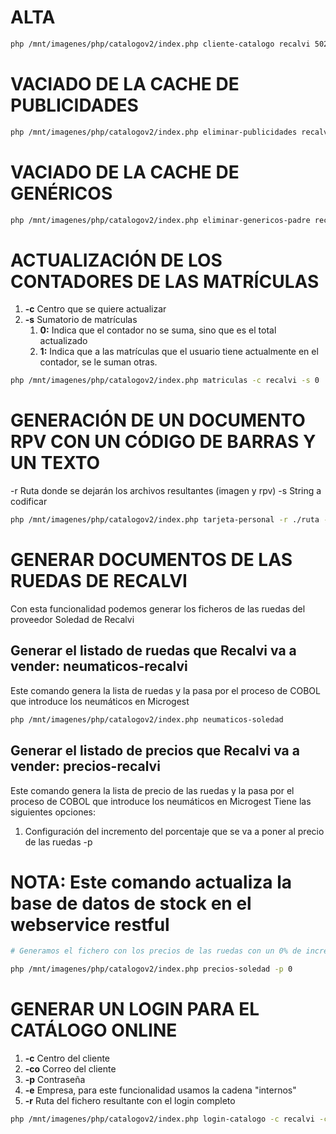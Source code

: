 # ALTA
```bash
php /mnt/imagenes/php/catalogov2/index.php cliente-catalogo recalvi 502 0
```
# VACIADO DE LA CACHE DE PUBLICIDADES
```bash
php /mnt/imagenes/php/catalogov2/index.php eliminar-publicidades recalvi 5215 0
```

# VACIADO DE LA CACHE DE GENÉRICOS
```bash
php /mnt/imagenes/php/catalogov2/index.php eliminar-genericos-padre recalvi 5215 0
```

# ACTUALIZACIÓN DE LOS CONTADORES DE LAS MATRÍCULAS
1. **-c** Centro que se quiere actualizar
2. **-s** Sumatorio de matrículas
    1. **0:** Indica que el contador no se suma, sino que es el total actualizado
    2. **1:** Indica que a las matrículas que el usuario tiene actualmente en el contador, se le suman otras.

```bash
php /mnt/imagenes/php/catalogov2/index.php matriculas -c recalvi -s 0
```

# GENERACIÓN DE UN DOCUMENTO RPV CON UN CÓDIGO DE BARRAS Y UN TEXTO
-r Ruta donde se dejarán los archivos resultantes (imagen y rpv)
-s String a codificar
```bash
php /mnt/imagenes/php/catalogov2/index.php tarjeta-personal -r ./ruta -s "string a codificar"
```

# GENERAR DOCUMENTOS DE LAS RUEDAS DE RECALVI
Con esta funcionalidad podemos generar los ficheros de las ruedas del proveedor Soledad de Recalvi 

## Generar el listado de ruedas que Recalvi va a vender: **neumaticos-recalvi**
Este comando genera la lista de ruedas y la pasa por el proceso de COBOL que introduce los neumáticos en Microgest
```bash
php /mnt/imagenes/php/catalogov2/index.php neumaticos-soledad
```
## Generar el listado de precios que Recalvi va a vender: **precios-recalvi**
Este comando genera la lista de precio de las ruedas y la pasa por el proceso de COBOL que introduce los neumáticos en Microgest
Tiene las siguientes opciones:
1. Configuración del incremento del porcentaje que se va a poner al precio de las ruedas -p
# NOTA: Este comando actualiza la base de datos de stock en el webservice restful

```bash
# Generamos el fichero con los precios de las ruedas con un 0% de incremento en el precio de venta

php /mnt/imagenes/php/catalogov2/index.php precios-soledad -p 0
```

# GENERAR UN LOGIN PARA EL CATÁLOGO ONLINE
1. **-c** Centro del cliente
2. **-co** Correo del cliente
3. **-p** Contraseña
4. **-e** Empresa, para este funcionalidad usamos la cadena "internos"
5. **-r** Ruta del fichero resultante con el login completo

```bash
php /mnt/imagenes/php/catalogov2/index.php login-catalogo -c recalvi -co antoniogonzalez@m2m_recalvi.com -p Soledad2017 -e internos -r /home/gr/temporales-catalogov2/ficherologinproduccion.txt
```